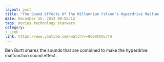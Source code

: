 ```yaml
---
layout: post
title: "The Sound Effects Of The Millennium Falcon's Hyperdrive Malfunction"
date: December 15, 2014 09:55:12
tags: movies technology starwars
category:
- Link
link: https://www.youtube.com/watch?v=8G6RChOLrTA
---
```


Ben Burtt shares the sounds that are combined to make the hyperdrive malfunction sound effect.